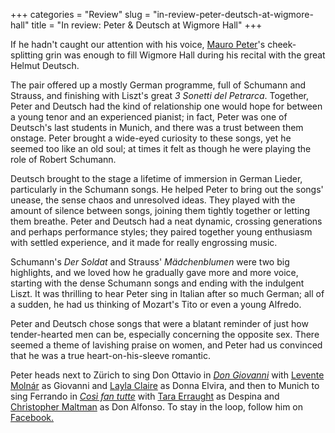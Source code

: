 +++
categories = "Review"
slug = "in-review-peter-deutsch-at-wigmore-hall"
title = "In review: Peter &amp; Deutsch at Wigmore Hall"
+++

If he hadn't caught our attention with his voice, [Mauro Peter](/scene/people/mauro-peter/)'s cheek-splitting grin was enough to fill Wigmore Hall during his recital with the great Helmut Deutsch.

The pair offered up a mostly German programme, full of Schumann and Strauss, and finishing with Liszt's great *3 Sonetti del Petrarca*. Together, Peter and Deutsch had the kind of relationship one would hope for between a young tenor and an experienced pianist; in fact, Peter was one of Deutsch's last students in Munich, and there was a trust between them onstage. Peter brought a wide-eyed curiosity to these songs, yet he seemed too like an old soul; at times it felt as though he were playing the role of Robert Schumann.

Deutsch brought to the stage a lifetime of immersion in German Lieder, particularly in the Schumann songs. He helped Peter to bring out the songs' unease, the sense chaos and unresolved ideas. They played with the amount of silence between songs, joining them tightly together or letting them breathe. Peter and Deutsch had a neat dynamic, crossing generations and perhaps performance styles; they paired together young enthusiasm with settled experience, and it made for really engrossing music.

Schumann's *Der Soldat* and Strauss' *Mädchenblumen* were two big highlights, and we loved how he gradually gave more and more voice, starting with the dense Schumann songs and ending with the indulgent Liszt. It was thrilling to hear Peter sing in Italian after so much German; all of a sudden, he had us thinking of Mozart's Tito or even a young Alfredo.

Peter and Deutsch chose songs that were a blatant reminder of just how tender-hearted men can be, especially concerning the opposite sex. There seemed a theme of lavishing praise on women, and Peter had us convinced that he was a true heart-on-his-sleeve romantic.

Peter heads next to Zürich to sing Don Ottavio in [*Don Giovanni*](http://www.opernhaus.ch/vorstellung/detail/don-giovanni-11-03-2017-18634/) with [Levente Molnár](/scene/people/levente-molnar/) as Giovanni and [Layla Claire](/talking-with-singers-layla-claire/) as Donna Elvira, and then to Munich to sing Ferrando in [*Così fan tutte*](https://www.staatsoper.de/staatsoper/stueckinfo/cosi-fan-tutte/2017-04-12-19-00.html?tx_sfstaatsoper_pi1%5BfromSpielplan%5D=1&tx_sfstaatsoper_pi1%5BpageId%5D=545&cHash=274b2366a5eb22513791250a19f2bfab) with [Tara Erraught](/talking-with-singers-tara-erraught/) as Despina and [Christopher Maltman](/scene/people/christopher-maltman/) as Don Alfonso. To stay in the loop, follow him on [Facebook.](https://www.facebook.com/mauropetertenor/) 
